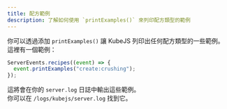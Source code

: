```yaml
---
title: 配方範例
description: 了解如何使用 `printExamples()` 來列印配方類型的範例
---
```


你可以透過添加 `printExamples()` 讓 KubeJS 列印出任何配方類型的一些範例。  
這裡有一個範例：

```js
ServerEvents.recipes((event) => {
  event.printExamples("create:crushing");
});
```

這將會在你的 `server.log` 日誌中輸出這些範例。  
你可以在 `/logs/kubejs/server.log` 找到它。
